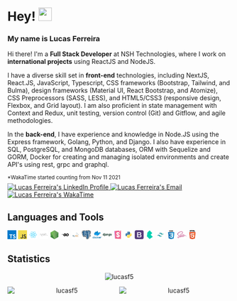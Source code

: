 <h1>Hey! <img src="https://raw.githubusercontent.com/tavareshenrique/tavareshenrique/master/gifs/Hi.gif" width="30px" height="30px"></h1>
<h3>My name is Lucas Ferreira</h3>
<p>Hi there! I'm a <strong>Full Stack Developer</strong> at NSH Technologies, where I work on <strong>international projects</strong> using ReactJS and NodeJS.</p>

<p>I have a diverse skill set in <strong>front-end</strong> technologies, including NextJS, React.JS, JavaScript, Typescript, CSS frameworks (Bootstrap, Tailwind, and Bulma), design frameworks (Material UI, React Bootstrap, and Atomize), CSS Preprocessors (SASS, LESS), and HTML5/CSS3 (responsive design, Flexbox, and Grid layout). I am also proficient in state management with Context and Redux, unit testing, version control (Git) and Gitflow, and agile methodologies.</p>

<p>In the <strong>back-end</strong>, I have experience and knowledge in Node.JS using the Express framework, Golang, Python, and Django. I also have experience in SQL, PostgreSQL, and MongoDB databases, ORM with Sequelize and GORM, Docker for creating and managing isolated environments and create API's using rest, grpc and graphql.</p>
<sup>*WakaTime started counting from Nov 11 2021</sup>

<div>
  <a href="https://www.linkedin.com/in/lucasfpnt/">
    <img src="https://img.shields.io/badge/-Lucas%20Ferreira-blue?style=flat-square&logo=Linkedin&logoColor=white" alt="Lucas Ferreira's LinkedIn Profile">
  </a>
  <a href="mailto:lucasfpnt@gmail.com">
    <img src="https://img.shields.io/badge/-lucasfpnt%40gmail.com-c14438?style=flat-square&logo=Gmail&logoColor=white" alt="Lucas Ferreira's Email">
  </a>
  <a href="https://wakatime.com/@aee21ad7-c3b0-4275-bbf9-9a934c5de781">
    <img src="https://wakatime.com/badge/user/aee21ad7-c3b0-4275-bbf9-9a934c5de781.svg" alt="Lucas Ferreira's WakaTime">
  </a>
</div>
<h2>Languages and Tools</h2>
<code><img height="20" title="TypeScript" src="https://raw.githubusercontent.com/github/explore/80688e429a7d4ef2fca1e82350fe8e3517d3494d/topics/typescript/typescript.png"></code>
<code><img height="20" title="JavaScript" src="https://raw.githubusercontent.com/github/explore/80688e429a7d4ef2fca1e82350fe8e3517d3494d/topics/javascript/javascript.png"></code>
<code><img height="20" title="React" src="https://raw.githubusercontent.com/github/explore/80688e429a7d4ef2fca1e82350fe8e3517d3494d/topics/react/react.png"></code>
<code><img height="20" title="Next" src="https://raw.githubusercontent.com/github/explore/28b02bbc9ad9f7a503c43775aebeb515dc2da5fc/topics/nextjs/nextjs.png"></code>
<code><img height="20" title="Node" src="https://raw.githubusercontent.com/github/explore/80688e429a7d4ef2fca1e82350fe8e3517d3494d/topics/nodejs/nodejs.png"></code>
<code><img height="20" title="Golang" src="https://raw.githubusercontent.com/github/explore/80688e429a7d4ef2fca1e82350fe8e3517d3494d/topics/go/go.png"></code>
<code><img height="20" title="MySql" src="https://raw.githubusercontent.com/github/explore/80688e429a7d4ef2fca1e82350fe8e3517d3494d/topics/mysql/mysql.png"></code>
<code><img height="20" title="Postgresql" src="https://raw.githubusercontent.com/github/explore/80688e429a7d4ef2fca1e82350fe8e3517d3494d/topics/postgresql/postgresql.png"></code>
<code><img height="20" title="Docker" src="https://raw.githubusercontent.com/github/explore/80688e429a7d4ef2fca1e82350fe8e3517d3494d/topics/docker/docker.png"></code>
<code><img height="20" title="Django" src="https://raw.githubusercontent.com/github/explore/7456fdff59816d37ef383a6c8f32a26ff7332db2/topics/django/django.png"></code>
<code><img height="20" title="Storybook" src="https://raw.githubusercontent.com/github/explore/80688e429a7d4ef2fca1e82350fe8e3517d3494d/topics/storybook/storybook.png"></code>
<code><img height="20" title="Python" src="https://raw.githubusercontent.com/github/explore/80688e429a7d4ef2fca1e82350fe8e3517d3494d/topics/python/python.png"></code>
<code><img height="20" title="Bootstrap" src="https://raw.githubusercontent.com/github/explore/80688e429a7d4ef2fca1e82350fe8e3517d3494d/topics/bootstrap/bootstrap.png"></code>
<code><img height="20" title="Bulma" src="https://raw.githubusercontent.com/github/explore/ad9cd7e959a88047c830c3a9cc4e9ffcf5e644f7/topics/bulma/bulma.png"></code>
<code><img height="20" title="Tailwind" src="https://raw.githubusercontent.com/github/explore/882462b8ecc337fd9c9b2572bc463a1cbc88fb6a/topics/tailwind/tailwind.png"></code>
<code><img height="20" title="CSS" src="https://raw.githubusercontent.com/github/explore/80688e429a7d4ef2fca1e82350fe8e3517d3494d/topics/css/css.png"></code>
<code><img height="20" title="Sass" src="https://raw.githubusercontent.com/github/explore/80688e429a7d4ef2fca1e82350fe8e3517d3494d/topics/sass/sass.png"></code>
<code><img height="20" title="HTML" src="https://raw.githubusercontent.com/github/explore/80688e429a7d4ef2fca1e82350fe8e3517d3494d/topics/html/html.png"></code>

<h2>Statistics</h2>
<section align="center">
  <p>
    <img align="center" src="https://github-readme-stats.vercel.app/api/top-langs?username=lucasf5&langs_count=8&show_icons=true&theme=radical&layout=compact" alt="lucasf5" />
  </p>
  <div style="display: flex; justify-content: space-between; align-items: center;">
    <img style="width: 400px;" src="https://github-readme-stats.vercel.app/api?username=lucasf5&show_icons=true&theme=radical"  alt="lucasf5" />
    <img style="width: 400px;" src="https://github-readme-streak-stats.herokuapp.com?user=lucasf5&theme=radical"  alt="lucasf5" />
  </div>
</section>
